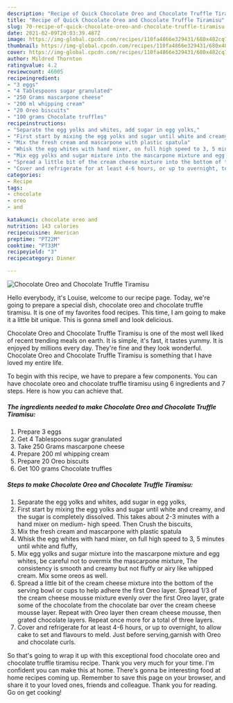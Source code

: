 ```yaml
---
description: "Recipe of Quick Chocolate Oreo and Chocolate Truffle Tiramisu"
title: "Recipe of Quick Chocolate Oreo and Chocolate Truffle Tiramisu"
slug: 70-recipe-of-quick-chocolate-oreo-and-chocolate-truffle-tiramisu
date: 2021-02-09T20:03:39.487Z
image: https://img-global.cpcdn.com/recipes/110fa4866e329431/680x482cq70/chocolate-oreo-and-chocolate-truffle-tiramisu-recipe-main-photo.jpg
thumbnail: https://img-global.cpcdn.com/recipes/110fa4866e329431/680x482cq70/chocolate-oreo-and-chocolate-truffle-tiramisu-recipe-main-photo.jpg
cover: https://img-global.cpcdn.com/recipes/110fa4866e329431/680x482cq70/chocolate-oreo-and-chocolate-truffle-tiramisu-recipe-main-photo.jpg
author: Mildred Thornton
ratingvalue: 4.2
reviewcount: 46005
recipeingredient:
- "3 eggs"
- "4 Tablespoons sugar granulated"
- "250 Grams mascarpone cheese"
- "200 ml whipping cream"
- "20 Oreo biscuits"
- "100 grams Chocolate truffles"
recipeinstructions:
- "Separate the egg yolks and whites, add sugar in egg yolks,"
- "First start by mixing the egg yolks and sugar until white and creamy, and the sugar is completely dissolved. This takes about 2-3 minutes with a hand mixer on medium- high speed. Then Crush the biscuits,"
- "Mix the fresh cream and mascarpone with plastic spatula"
- "Whisk the egg whites with hand mixer, on full high speed to 3, 5 minutes until white and fluffy,"
- "Mix egg yolks and sugar mixture into the mascarpone mixture and egg whites, be careful not to overmix the mascarpone mixture, The consistency is smooth and creamy but not fluffy or airy like whipped cream. Mix some oreos as well."
- "Spread a little bit of the cream cheese mixture into the bottom of the serving bowl or cups to help adhere the first Oreo layer. Spread 1/3 of the cream cheese mousse mixture evenly over the first Oreo layer, grate some of the chocolate from the chocolate bar over the cream cheese mousse layer. Repeat with Oreo layer then cream cheese mousse, then grated chocolate layers. Repeat once more for a total of three layers."
- "Cover and refrigerate for at least 4-6 hours, or up to overnight, to allow cake to set and flavours to meld. Just before serving,garnish with Oreo and chocolate curls."
categories:
- Recipe
tags:
- chocolate
- oreo
- and

katakunci: chocolate oreo and 
nutrition: 143 calories
recipecuisine: American
preptime: "PT22M"
cooktime: "PT33M"
recipeyield: "3"
recipecategory: Dinner

---
```



![Chocolate Oreo and Chocolate Truffle Tiramisu](https://img-global.cpcdn.com/recipes/110fa4866e329431/680x482cq70/chocolate-oreo-and-chocolate-truffle-tiramisu-recipe-main-photo.jpg)

Hello everybody, it's Louise, welcome to our recipe page. Today, we're going to prepare a special dish, chocolate oreo and chocolate truffle tiramisu. It is one of my favorites food recipes. This time, I am going to make it a little bit unique. This is gonna smell and look delicious.

Chocolate Oreo and Chocolate Truffle Tiramisu is one of the most well liked of recent trending meals on earth. It is simple, it's fast, it tastes yummy. It is enjoyed by millions every day. They're fine and they look wonderful. Chocolate Oreo and Chocolate Truffle Tiramisu is something that I have loved my entire life.




To begin with this recipe, we have to prepare a few components. You can have chocolate oreo and chocolate truffle tiramisu using 6 ingredients and 7 steps. Here is how you can achieve that.

<!--inarticleads1-->

##### The ingredients needed to make Chocolate Oreo and Chocolate Truffle Tiramisu:

1. Prepare 3 eggs
1. Get 4 Tablespoons sugar granulated
1. Take 250 Grams mascarpone cheese
1. Prepare 200 ml whipping cream
1. Prepare 20 Oreo biscuits
1. Get 100 grams Chocolate truffles




<!--inarticleads2-->

##### Steps to make Chocolate Oreo and Chocolate Truffle Tiramisu:

1. Separate the egg yolks and whites, add sugar in egg yolks,
1. First start by mixing the egg yolks and sugar until white and creamy, and the sugar is completely dissolved. This takes about 2-3 minutes with a hand mixer on medium- high speed. Then Crush the biscuits,
1. Mix the fresh cream and mascarpone with plastic spatula
1. Whisk the egg whites with hand mixer, on full high speed to 3, 5 minutes until white and fluffy,
1. Mix egg yolks and sugar mixture into the mascarpone mixture and egg whites, be careful not to overmix the mascarpone mixture, The consistency is smooth and creamy but not fluffy or airy like whipped cream. Mix some oreos as well.
1. Spread a little bit of the cream cheese mixture into the bottom of the serving bowl or cups to help adhere the first Oreo layer. Spread 1/3 of the cream cheese mousse mixture evenly over the first Oreo layer, grate some of the chocolate from the chocolate bar over the cream cheese mousse layer. Repeat with Oreo layer then cream cheese mousse, then grated chocolate layers. Repeat once more for a total of three layers.
1. Cover and refrigerate for at least 4-6 hours, or up to overnight, to allow cake to set and flavours to meld. Just before serving,garnish with Oreo and chocolate curls.




So that's going to wrap it up with this exceptional food chocolate oreo and chocolate truffle tiramisu recipe. Thank you very much for your time. I'm confident you can make this at home. There's gonna be interesting food at home recipes coming up. Remember to save this page on your browser, and share it to your loved ones, friends and colleague. Thank you for reading. Go on get cooking!

